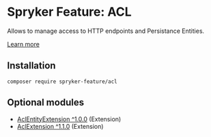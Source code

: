# Spryker Feature: ACL

Allows to manage access to HTTP endpoints and Persistance Entities.

[Learn more](https://docs.spryker.com/docs/pbc/all/user-management/202307.0/user-and-rights-overview.html)

## Installation

```
composer require spryker-feature/acl
```

## Optional modules
- [AclEntityExtension ^1.0.0](https://github.com/spryker/acl-entity-extension) (Extension)
- [AclExtension ^1.1.0](https://github.com/spryker/acl-extension) (Extension)
